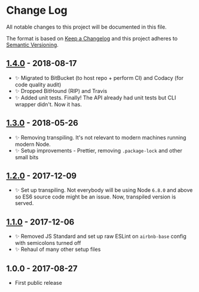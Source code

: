 # Change Log

All notable changes to this project will be documented in this file.

The format is based on [Keep a Changelog](http://keepachangelog.com/)
and this project adheres to [Semantic Versioning](http://semver.org/).

## [1.4.0] - 2018-08-17

- ✨ Migrated to BitBucket (to host repo + perform CI) and Codacy (for code quality audit)
- ✨ Dropped BitHound (RIP) and Travis
- ✨ Added unit tests. Finally! The API already had unit tests but CLI wrapper didn't. Now it has.

## [1.3.0] - 2018-05-26

- ✨ Removing transpiling. It's not relevant to modern machines running modern Node.
- ✨ Setup improvements - Prettier, removing `.package-lock` and other small bits

## [1.2.0] - 2017-12-09

- ✨ Set up transpiling. Not everybody will be using Node `6.8.0` and above so ES6 source code might be an issue. Now, transpiled version is served.

## [1.1.0] - 2017-12-06

- ✨ Removed JS Standard and set up raw ESLint on `airbnb-base` config with semicolons turned off
- ✨ Rehaul of many other setup files

## 1.0.0 - 2017-08-27

- First public release

[1.4.0]: https://bitbucket.org/codsen/email-all-chars-within-ascii-cli/branches/compare/v1.4.0%0Dv1.3.0#diff
[1.3.0]: https://bitbucket.org/codsen/email-all-chars-within-ascii-cli/branches/compare/v1.3.0%0Dv1.2.5#diff
[1.2.0]: https://bitbucket.org/codsen/email-all-chars-within-ascii-cli/branches/compare/v1.2.0%0Dv1.1.0#diff
[1.1.0]: https://bitbucket.org/codsen/email-all-chars-within-ascii-cli/branches/compare/v1.1.0%0Dv1.0.3#diff
